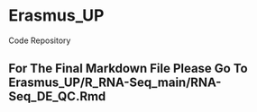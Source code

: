 # Erasmus_UP

Code Repository

## For The Final Markdown File Please Go To Erasmus_UP/R_RNA-Seq_main/RNA-Seq_DE_QC.Rmd
